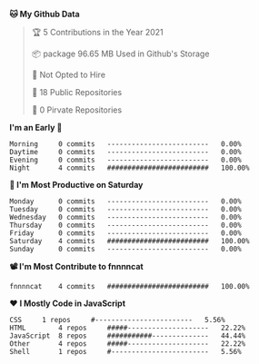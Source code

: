 <!--START_SECTION:waka-->
**🐱 My Github Data**
> 🏆 5 Contributions in the Year 2021
 >
> 📦 package 96.65 MB Used in Github's Storage
 >
> 🚫 Not Opted to Hire
 >
> 🚪 18 Public Repositories
 >
> 🔑 0 Pirvate Repositories
 >

**I'm an Early 🐤** 
```text
Morning		0 commits	-------------------------	0.00%
Daytime		0 commits	-------------------------	0.00%
Evening		0 commits	-------------------------	0.00%
Night		4 commits	#########################	100.00%
```

**📅 I'm Most Productive on Saturday**
```text
Monday		0 commits	-------------------------	0.00%
Tuesday		0 commits	-------------------------	0.00%
Wednesday	0 commits	-------------------------	0.00%
Thursday	0 commits	-------------------------	0.00%
Friday		0 commits	-------------------------	0.00%
Saturday	4 commits	#########################	100.00%
Sunday		0 commits	-------------------------	0.00%
```

**📽 I'm Most Contribute to fnnnncat**
```text
fnnnncat	4 commits	#########################	100.00%
```


**❤ I Mostly Code in JavaScript**

```text
CSS		1 repos		#------------------------	5.56%
HTML		4 repos		#####--------------------	22.22%
JavaScript	8 repos		###########--------------	44.44%
Other		4 repos		#####--------------------	22.22%
Shell		1 repos		#------------------------	5.56%
```

<!--END_SECTION:waka-->
